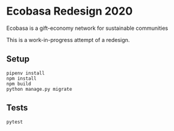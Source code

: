 # Ecobasa Redesign 2020
Ecobasa is a gift-economy network for sustainable communities

This is a work-in-progress attempt of a redesign.


## Setup
```
pipenv install
npm install
npm build
python manage.py migrate
```

## Tests
```
pytest
```